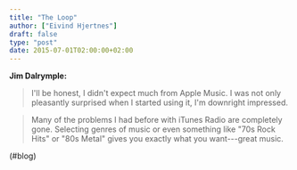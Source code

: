 ```yaml
---
title: "The Loop"
author: ["Eivind Hjertnes"]
draft: false
type: "post"
date: 2015-07-01T02:00:00+02:00
---
```


**Jim Dalrymple:**

> I'll be honest, I didn't expect much from Apple Music. I was not only
> pleasantly surprised when I started using it, I'm downright impressed.

<!--quoteend-->

> Many of the problems I had before with iTunes Radio are completely
> gone. Selecting genres of music or even something like "70s Rock Hits"
> or "80s Metal" gives you exactly what you want---great music.

(#blog)
